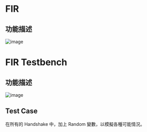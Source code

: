 #  FIR
##  功能描述
 ![image](https://github.com/PatriChou/FIR/assets/145217252/fd2856a6-add0-4518-8edf-003521a172b3)


#  FIR Testbench
## 功能描述
  ![image](https://github.com/PatriChou/FIR/assets/145217252/65688afa-17d2-44e5-9e04-924a963ecd0c)
## Test Case
  在所有的 Handshake 中，加上 Random 變數，以模擬各種可能情況。
  
